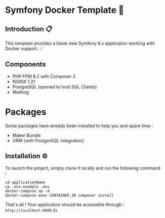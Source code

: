 # Symfony Docker Template 📑

## Introduction  📋

This template provides a blank new Symfony 6.x application working with Docker support. ✅

## Components

- PHP FPM 8.2 with Composer 2
- NGINX 1.21
- PostgreSQL (opened to host SQL Clients)
- Mailhog

# Packages

Some packages have already been installed to help you and spare time :
- Maker Bundle
- ORM (with PostgreSQL integration)

## Installation ⚙

To launch the project, simply clone it locally and run the following command :

```shell
cd applicationName
cp .env.example .env
docker-compose up -d
docker-compose exec CONTAINER_ID composer install
```

That's all ! Your application should be accessible through : `http://localhost:8000` 👍
